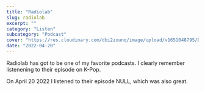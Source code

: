 ```yaml
---
title: "Radiolab"
slug: radiolab
excerpt: ""
category: "Listen"
subcategory: "Podcast"
cover: "https://res.cloudinary.com/dbi2zounq/image/upload/v1651048795/Digital%20garden/media/radiolab_cuiomd.jpg"
date: "2022-04-20"
---
```

Radiolab has got to be one of my favorite podcasts. I clearly remember listenening to their episode on K-Pop.

On April 20 2022 I listened to their episode NULL, which was also great.